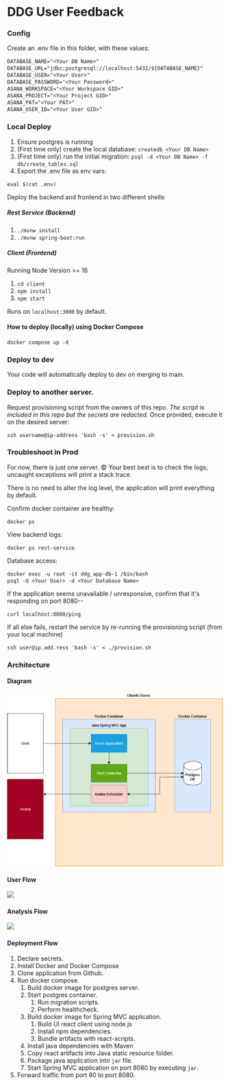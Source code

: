 # DDG User Feedback

### Config

Create an .env file in this folder, with these values:

```
DATABASE_NAME="<Your DB Name>"
DATABASE_URL="jdbc:postgresql://localhost:5432/${DATABASE_NAME}"
DATABASE_USER="<Your User>"
DATABASE_PASSWORD="<Your Password>"
ASANA_WORKSPACE="<Your Workspace GID>"
ASANA_PROJECT="<Your Project GID>"
ASANA_PAT="<Your PAT>"
ASANA_USER_ID="<Your User GID>"
```

### Local Deploy

1. Ensure postgres is running
1. (First time only) create the local database: `createdb <Your DB Name>`
1. (First time only) run the initial migration: `psql -d <Your DB Name> -f db/create_tables.sql`
1. Export the .env file as env vars:

```
eval $(cat .env)
```

Deploy the backend and frontend in two different shells:

##### Rest Service (Backend)

1. `./mvnw install`
2. `./mvnw spring-boot:run`

##### Client (Frontend)

Running Node Version >= 16

1. `cd client`
2. `npm install`
3. `npm start`

Runs on `localhost:3000` by default.

#### How to deploy (locally) using Docker Compose

```
docker compose up -d
```

### Deploy to dev

Your code will automatically deploy to dev on merging to main.

### Deploy to another server.

Request provisioning script from the owners of this repo. _The script is included in this repo but the secrets are redacted._ Once provided, execute it on the desired server:

```
ssh username@ip-address 'bash -s' < provision.sh
```

### Troubleshoot in Prod

For now, there is just one server. 😨 Your best best is to check the logs; uncaught exceptions will print a stack trace.

There is no need to alter the log level, the application will print everything by default.

Confirm docker container are healthy:

```
docker ps
```

View backend logs:

```
docker ps rest-service
```

Database access:

```
docker exec -u root -it ddg_app-db-1 /bin/bash
psql -U <Your User> -d <Your Database Name>
```

If the application seems unavailable / unresponsive, confirm that it's responding on port 8080--

```
curl localhost:8080/ping
```

If all else fails, restart the service by re-running the provisioning script (from your local machine)

```
ssh user@ip.add.ress 'bash -s' < ./provision.sh
```

### Architecture

#### Diagram

####

![](diagram.png)

#### User Flow

![](https://www.plantuml.com/plantuml/png/POun3i8m34NtdE9Ve6BlK5M87KI1tKsCP2a9o7OuFq68BWnUdf_z_snEwgtaS3LM31CMrXVhY9kOEFfm-28CVVknHfoPecDnSedOjveo_zsVZii5Esjh4Ty-J3YGqqh68vwi9kP8dVo4BI4-wbsqGDbQzX1chgctV0C0)

#### Analysis Flow

![](https://www.plantuml.com/plantuml/png/TOux3i8m44Hxds8lG8EeNA14eg43mWKMUwGW72Fj9nAt1nSK0QNSpxnvdHgB-LJ209aXjDdJa4PaByXNraVWPFUP3J_hnTHI1pQ-iIBIsI4lAgn6snsDJnSDt-iVFz85vb99e5vCb-3FTwzSkJyT8oL1yx1Mdx7YrQ5cdyeR)

#### Deployment Flow

1. Declare secrets.
1. Install Docker and Docker Compose
1. Clone application from Github.
1. Run docker compose.
   1. Build docker image for postgres server.
   1. Start postgres container.
      1. Run migration scripts.
      1. Perform healthcheck.
   1. Build docker image for Spring MVC application.
      1. Build UI react client using node.js
      1. Install npm dependencies.
      1. Bundle artifacts with react-scripts.
   1. Install java dependencies with Maven
   1. Copy react artifacts into Java static resource folder.
   1. Package java application into `jar` file.
   1. Start Spring MVC application on port 8080 by executing `jar`.
1. Forward traffic from port 80 to port 8080.
